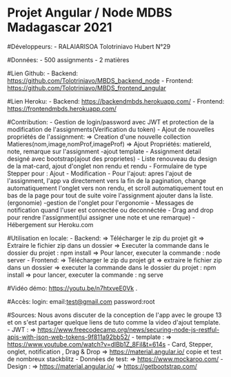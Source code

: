 # Projet Angular / Node MDBS Madagascar 2021

#Développeurs:
	- RALAIARISOA Tolotriniavo Hubert N°29

#Données:
	- 500 assignments
	- 2 matières

#Lien Github:
	- Backend: https://github.com/Tolotriniavo/MBDS_backend_node
	- Frontend: https://github.com/Tolotriniavo/MBDS_frontend_angular
	
#Lien Heroku:
	- Backend: https://backendmbds.herokuapp.com/
	- Frontend: https://frontendmbds.herokuapp.com/

#Contribution:
	- Gestion de login/password avec JWT et protection de la modification de l'assignments(Verification du token)
	- Ajout de nouvelles propriétés de l'assignment: 
		=> Creation d'une nouvelle collection Matieres(nom,image,nomProf,imageProf)
		=> Ajout Propriétés: matiereId, note, remarque sur l'assignment
	-ajout template
	- Assignment detail designé avec bootstrap(ajout des proprietes)
	- Liste renouveau du design de la mat-card, ajout d'onglet non rendu et rendu
	- Formulaire de type Stepper pour : Ajout - Modification
	- Pour l'ajout: apres l'ajout de l'assignment, l'app va directement vers la fin de la pagination,
		change automatiquement l'onglet vers non rendu, et scroll automatiquement tout en bas de la page pour tout de suite voire 
		l'assignment ajouter dans la liste.(ergonomie)
	-gestion de l'onglet pour l'ergonomie
	- Messages de notification quand l'user est connectée ou deconnéctée
	- Drag and drop pour rendre l'assignment(lui assigner une note et une remarque)
	- Hébergement sur Heroku.com

#Utilisation en locale:
	- Backend:
		=> Télécharger le zip du projet git
		=> Extraire le fichier zip dans un dossier
		=> Executer la commande dans le dossier du projet : npm install
		=> Pour lancer, executer la commande : node server
	- Frontend:
		=> Télécharger le zip du projet git
		=> extraire le fichier zip dans un dossier
		=> executer la commande dans le dossier du projet : npm install
		=> pour lancer, executer la commande : ng serve

#Vidéo démo:
	https://youtu.be/n7htxveE0Vk
	.
		
#Accès:
	login:
		email:test@gmail.com
		password:root





		
#Sources:
	Nous avons discuter de la conception de l'app avec le groupe 13 et on s'est partager quelque liens de tuto comme la video d'ajout template.
	- JWT : 
        => https://www.freecodecamp.org/news/securing-node-js-restful-apis-with-json-web-tokens-9f811a92bb52/
	- template : 
		=> https://www.youtube.com/watch?v=dlBb1Z_8FiI&t=614s
    - Card, Stepper, onglet, notification , Drag & Drop
        => https://material.angular.io/ copie et test de nombreux stackblitz 
    - Données de test: 
        => https://www.mockaroo.com/
    - Design :
        => https://material.angular.io/
        => https://getbootstrap.com/

		
